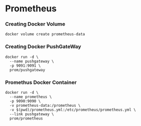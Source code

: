 # Prometheus

### Creating Docker Volume
```
docker volume create prometheus-data
```

### Creating Docker PushGateWay
```
docker run -d \
  --name pushgateway \
  -p 9091:9091 \
  prom/pushgateway
```

### Promethus Docker Container
```
docker run -d \ 
  --name prometheus \ 
  -p 9090:9090 \ 
  -v prometheus-data:/prometheus \ 
  -v $(pwd)/prometheus.yml:/etc/prometheus/prometheus.yml \ 
  --link pushgateway \ 
  prom/prometheus
```
